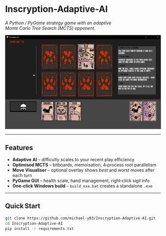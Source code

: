 # Inscryption-Adaptive-AI

*A Python / PyGame strategy game with an adaptive Monte Carlo Tree Search (MCTS) opponent.*

![Gameplay GIF](screenshots/image2.png)

---

## Features
- **Adaptive AI** – difficulty scales to your recent play efficiency  
- **Optimised MCTS** – bitboards, memoisation, 4‑process root parallelism  
- **Move Visualiser** – optional overlay shows *best* and *worst* moves after each turn  
- **PyGame GUI** – health scale, hand management, right‑click sigil info  
- **One‑click Windows build** – `build_exe.bat` creates a standalone `.exe`

---

## Quick Start

```bash
git clone https://github.com/michael-y03/Inscryption-Adaptive-AI.git
cd Inscryption-Adaptive-AI
pip install -r requirements.txt
